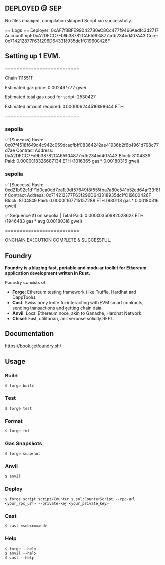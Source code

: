 ## DEPLOYED @ SEP

No files changed, compilation skipped
Script ran successfully.

== Logs ==
Deployer: 0xAF7fBBFE990427B0eC8Cc477f9466Aedfc3d2717
AccountImpl: 0xA2DFCC7Fb9b38782CA65904877cdb234bd407A43
Core: 0x714212877F63f296D643318935dc1fC19600426F

## Setting up 1 EVM.

==========================

Chain 11155111

Estimated gas price: 0.002467772 gwei

Estimated total gas used for script: 2530427

Estimated amount required: 0.000006244516898644 ETH

==========================

### sepolia

✅  [Success] Hash: 0x07f4518f649d4c942c059dcacfbff08364242ae41936b2f6b4961d798c77d7ae
Contract Address: 0xA2DFCC7Fb9b38782CA65904877cdb234bd407A43
Block: 8104839
Paid: 0.0000018326687134 ETH (1016365 gas * 0.00180316 gwei)

### sepolia

✅  [Success] Hash: 0xd21b92c1d1f1d0ea0dd7ea1b9df57649f8f555fba7a80e541b52cd64af33f8ff
Contract Address: 0x714212877F63f296D643318935dc1fC19600426F
Block: 8104839
Paid: 0.00000167715157288 ETH (930118 gas * 0.00180316 gwei)

✅ Sequence #1 on sepolia | Total Paid: 0.00000350982028628 ETH (1946483 gas * avg 0.00180316 gwei)

==========================

ONCHAIN EXECUTION COMPLETE & SUCCESSFUL.

## Foundry

**Foundry is a blazing fast, portable and modular toolkit for Ethereum application development written in Rust.**

Foundry consists of:

-   **Forge**: Ethereum testing framework (like Truffle, Hardhat and DappTools).
-   **Cast**: Swiss army knife for interacting with EVM smart contracts, sending transactions and getting chain data.
-   **Anvil**: Local Ethereum node, akin to Ganache, Hardhat Network.
-   **Chisel**: Fast, utilitarian, and verbose solidity REPL.

## Documentation

https://book.getfoundry.sh/

## Usage

### Build

```shell
$ forge build
```

### Test

```shell
$ forge test
```

### Format

```shell
$ forge fmt
```

### Gas Snapshots

```shell
$ forge snapshot
```

### Anvil

```shell
$ anvil
```

### Deploy

```shell
$ forge script script/Counter.s.sol:CounterScript --rpc-url <your_rpc_url> --private-key <your_private_key>
```

### Cast

```shell
$ cast <subcommand>
```

### Help

```shell
$ forge --help
$ anvil --help
$ cast --help
```
